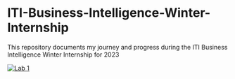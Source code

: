 # ITI-Business-Intelligence-Winter-Internship
This repository documents my journey and progress during the ITI Business Intelligence Winter Internship for 2023

[![Lab 1](https://user-images.githubusercontent.com/91261507/219959528-7100bf4c-1a10-4c6c-b5f4-a44793cbfb1c.jpg)](https://app.powerbi.com/view?r=eyJrIjoiNzc0YTRkOGItYWYxNS00MmRmLTkzZDktZDZmNmY0NGQ2MTliIiwidCI6ImRmODY3OWNkLWE4MGUtNDVkOC05OWFjLWM4M2VkN2ZmOTVhMCJ9)




